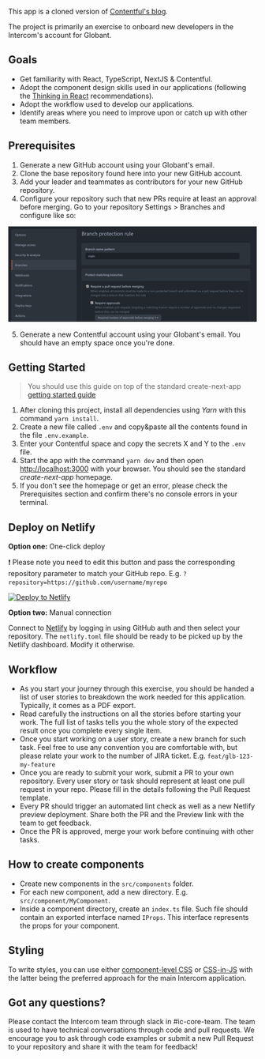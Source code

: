 This app is a cloned version of [Contentful's blog](https://contentful.com/blog).

The project is primarily an exercise to onboard new developers in the Intercom's account for Globant.

## Goals
* Get familiarity with React, TypeScript, NextJS & Contentful.
* Adopt the component design skills used in our applications (following the [Thinking in React](https://reactjs.org/docs/thinking-in-react.html) recommendations).
* Adopt the workflow used to develop our applications.
* Identify areas where you need to improve upon or catch up with other team members.

## Prerequisites

1. Generate a new GitHub account using your Globant's email.
2. Clone the base repository found here into your new GitHub account.
3. Add your leader and teammates as contributors for your new GitHub repository.
4. Configure your repository such that new PRs require at least an approval before merging.
 Go to your repository Settings > Branches and configure like so:

<img src="./public/screenshots/protect-branch.png" alt="Example: Configure branch protection." />

5. Generate a new Contentful account using your Globant's email. You should have an empty space once you're done.

## Getting Started

> You should use this guide on top of the standard create-next-app [getting started guide](https://nextjs.org/docs/getting-started)

1. After cloning this project, install all dependencies using *Yarn* with this command `yarn install`. 
2. Create a new file called `.env` and copy&paste all the contents found in the file `.env.example`.
3. Enter your Contentful space and copy the secrets X and Y to the `.env` file.
4. Start the app with the command `yarn dev` and then open [http://localhost:3000](http://localhost:3000) with your browser. You should see the standard *create-next-app* homepage.
5. If you don't see the homepage or get an error, please check the Prerequisites section and confirm there's no console errors in your terminal.

## Deploy on Netlify

**Option one:** One-click deploy

:exclamation: Please note you need to edit this button and pass the corresponding repository parameter to match your GitHub repo. E.g. `?repository=https://github.com/username/myrepo`

[![Deploy to Netlify](https://www.netlify.com/img/deploy/button.svg)](https://app.netlify.com/start/deploy?repository=https://github.com/zamancer/content-blog-template&utm_source=github)

**Option two:** Manual connection

 Connect to [Netlify](https://netlify.com/) by logging in using GitHub auth and then select your repository. The `netlify.toml` file should be ready to be picked up by the Netlify dashboard. Modify it otherwise.

## Workflow

* As you start your journey through this exercise, you should be handed a list of user stories to breakdown the work needed for this application. Typically, it comes as a PDF export.
* Read carefully the instructions on all the stories before starting your work. The full list of tasks tells you the whole story of the expected result once you complete every single item.
* Once you start working on a user story, create a new branch for such task. Feel free to use any convention you are comfortable with, but please relate your work to the number of JIRA ticket. E.g. `feat/glb-123-my-feature`
* Once you are ready to submit your work, submit a PR to your own repository. Every user story or task should represent at least one pull request in your repo. Please fill in the details following the Pull Request template.
* Every PR should trigger an automated lint check as well as a new Netlify preview deployment. Share both the PR and the Preview link with the team to get feedback.
* Once the PR is approved, merge your work before continuing with other tasks.

## How to create components

* Create new components in the `src/components` folder. 
* For each new component, add a new directory. E.g. `src/component/MyComponent`.
* Inside a component directory, create an `index.ts` file. Such file should contain an exported interface named `IProps`. This interface represents the props for your component.

## Styling

To write styles, you can use either [component-level CSS](https://nextjs.org/docs/basic-features/built-in-css-support#adding-component-level-css) or [CSS-in-JS](https://nextjs.org/docs/basic-features/built-in-css-support#css-in-js) with the latter being the preferred approach for the main Intercom application.

## Got any questions?

Please contact the Intercom team through slack in #ic-core-team. The team is used to have technical conversations through code and pull requests. We encourage you to ask through code examples or submit a new Pull Request to your repository and share it with the team for feedback!
